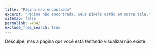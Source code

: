 ```yaml
---
title: "Página não encontrada"
excerpt: "Página não encontrada. Seus pixels estão em outra tela."
sitemap: false
permalink: /404/
exclude_from_search: true
---
```


Desculpe, mas a página que você está tentando visualizar não existe.
